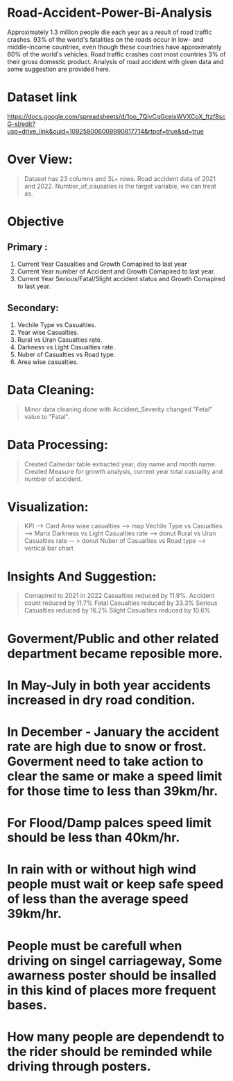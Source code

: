 # Road-Accident-Power-Bi-Analysis

Approximately 1.3 million people die each year as a result of road traffic crashes. 93% of the world's fatalities on the roads occur in low- and middle-income countries, even though these countries have approximately 60% of the world's vehicles.
Road traffic crashes cost most countries 3% of their gross domestic product.
Analysis of road accident with given data and some suggestion are provided here.


# Dataset link 
https://docs.google.com/spreadsheets/d/1po_7QivCqGceixWVXCoX_ftzf8scG-sl/edit?usp=drive_link&ouid=109258006009990817714&rtpof=true&sd=true

# Over View: 
> Dataset has 23 columns and 3L+ rows.
> Road accident data of 2021 and 2022.
> Number_of_causaties is the target variable, we can treat as.


# Objective
## Primary : 
1. Current Year Casualties and Growth Comapired to last year
2. Current Year number of Accident and Growth Comapired to last year.
3. Current Year Serious/Fatal/Slight accident status and Growth Comapired to last year.

## Secondary:
1. Vechile Type vs Casualties.
2. Year wise Casualties.
3. Rural vs Uran Casualties rate.
4. Darkness vs Light Casualties rate.
5. Nuber of Casualties vs Road type.
6. Area wise casualties.

# Data Cleaning:
> Minor data cleaning done with Accident_Severity changed "Fetal" value to "Fatal".
# Data Processing:
> Created Calnedar table extracted year, day name and month name.
> Created Measure for growth analysis, current year total casuality and number of accident.

# Visualization:
> KPI --> Card
> Area wise casualties --> map
> Vechile Type vs Casualties --> Marix
> Darkness vs Light Casualties rate --> donut
> Rural vs Uran Casualties rate -- > donut
> Nuber of Casualties vs Road type --> vertical bar chart

# Insights And Suggestion:
> Comapired to 2021 in 2022 Casualties reduced by 11.9%.
> Accident count reduced by 11.7%
> Fatal Casualties reduced by 33.3%
> Serious Casualties reduced by 16.2%
> Slight Casualties reduced by 10.6%
# Goverment/Public and other related department became reposible more.
# In May-July in both year accidents increased in dry road condition.
# In December - January the accident rate are high due to snow or frost. Goverment need to take action to clear the same or make a speed limit for those time to less than 39km/hr.
# For Flood/Damp palces speed limit should be less than 40km/hr.
# In rain with or without high wind people must wait or keep safe speed of less than the average speed 39km/hr.
# People must be carefull when driving on singel carriageway, Some awarness poster should be insalled in this kind of places more frequent bases.
# How many people are dependendt to the rider should be reminded while driving through posters. 


